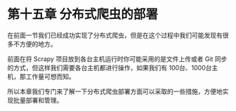 # 第十五章 分布式爬虫的部署

在前面一节我们已经成功实现了分布式爬虫，但是在这个过程中我们可能发现有很多不方便的地方。

前面在将 Scrapy 项目放到各台主机运行时你可能采用的是文件上传或者 Git 同步的方式，但这样我们需要各台主机都进行操作，如果我们有 100台、1000台主机，那工作量可想而知。

所以本章我们专门来了解一下分布式爬虫部署方面可以采取的一些措施，方便地实现批量部署和管理。